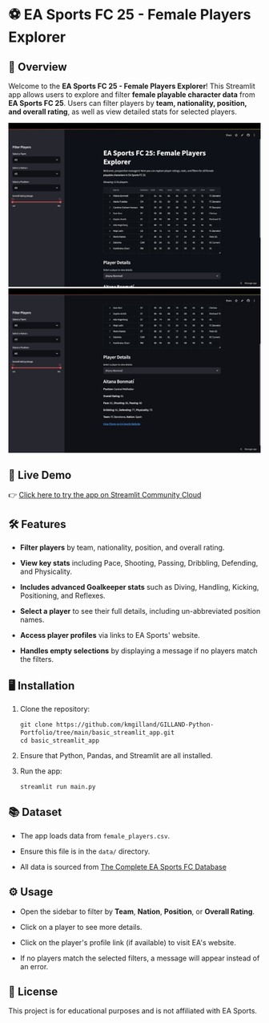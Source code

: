⚽ EA Sports FC 25 - Female Players Explorer
=========================================

🌟 Overview
--------

Welcome to the **EA Sports FC 25 - Female Players Explorer**! This Streamlit app allows users to explore and filter **female playable character data** from **EA Sports FC 25**. Users can filter players by **team, nationality, position, and overall rating**, as well as view detailed stats for selected players.

![visualization1.png](visualization1.png)
![visualization2.png](visualization2.png)

## 🚀 Live Demo

👉 [Click here to try the app on Streamlit Community Cloud](https://kmgilland-gilland-python-portfol-basic-streamlit-appmain-diqvfb.streamlit.app/)

🛠 Features
--------

-   **Filter players** by team, nationality, position, and overall rating.

-   **View key stats** including Pace, Shooting, Passing, Dribbling, Defending, and Physicality.

-   **Includes advanced Goalkeeper stats** such as Diving, Handling, Kicking, Positioning, and Reflexes.

-   **Select a player** to see their full details, including un-abbreviated position names.

-   **Access player profiles** via links to EA Sports' website.

-   **Handles empty selections** by displaying a message if no players match the filters.

🖥 Installation
------------

1.  Clone the repository:

    ```
    git clone https://github.com/kmgilland/GILLAND-Python-Portfolio/tree/main/basic_streamlit_app.git 
    cd basic_streamlit_app
    ```

2.  Ensure that Python, Pandas, and Streamlit are all installed.

3.  Run the app:

    ```
    streamlit run main.py
    ```

📚 Dataset
-------

-   The app loads data from `female_players.csv`.

-   Ensure this file is in the `data/` directory.

-   All data is sourced from [The Complete EA Sports FC Database](https://www.kaggle.com/datasets/nyagami/ea-sports-fc-25-database-ratings-and-stats/data) 

⚙️ Usage
-----

-   Open the sidebar to filter by **Team**, **Nation**, **Position**, or **Overall Rating**.

-   Click on a player to see more details.

-   Click on the player's profile link (if available) to visit EA's website.

-   If no players match the selected filters, a message will appear instead of an error.

📒 License
-------

This project is for educational purposes and is not affiliated with EA Sports.
